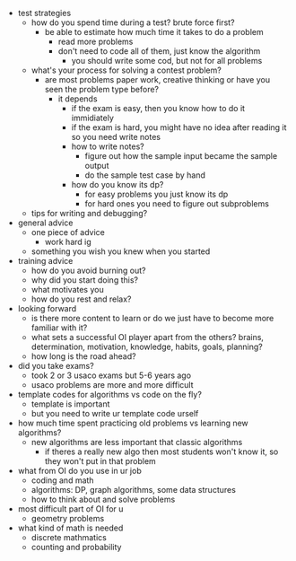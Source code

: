 - test strategies
    - how do you spend time during a test? brute force first?
        * be able to estimate how much time it takes to do a problem
            * read more problems
            * don't need to code all of them, just know the algorithm
                * you should write some cod, but not for all problems
    - what's your process for solving a contest problem?
        - are most problems paper work, creative thinking or have you seen the problem type before?
            * it depends
                * if the exam is easy, then you know how to do it immidiately
                * if the exam is hard, you might have no idea after reading it so you need write notes
                - how to write notes?
                    * figure out how the sample input became the sample output
                    * do the sample test case by hand
                - how do you know its dp?
                    * for easy problems you just know its dp
                    * for hard ones you need to figure out subproblems
    - tips for writing and debugging?
- general advice
    - one piece of advice
        * work hard ig
    - something you wish you knew when you started
- training advice
    - how do you avoid burning out?
    - why did you start doing this?
    - what motivates you
    - how do you rest and relax?
- looking forward
    - is there more content to learn or do we just have to become more familiar with it?
    - what sets a successful OI player apart from the others?
        brains, determination, motivation, knowledge, habits, goals, planning?
    - how long is the road ahead?
- did you take exams?
    * took 2 or 3 usaco exams but 5-6 years ago
    * usaco problems are more and more difficult
- template codes for algorithms vs code on the fly?
    * template is important
    * but you need to write ur template code urself
- how much time spent practicing old problems vs learning new algorithms?
    * new algorithms are less important that classic algorithms
        * if theres a really new algo then most students won't know it, so they won't put in that problem
- what from OI do you use in ur job
    * coding and math
    * algorithms: DP, graph algorithms, some data structures
    * how to think about and solve problems
- most difficult part of OI for u
    * geometry problems 
- what kind of math is needed
    - discrete mathmatics
    - counting and probability

